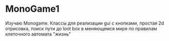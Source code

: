 # MonoGame1
Изучаю Monogame. Классы для реализации gui с кнопками, простая 2d отрисовка, поиск пути до loot box в меняющемся мире по правилам клеточного автомата "жизнь"
